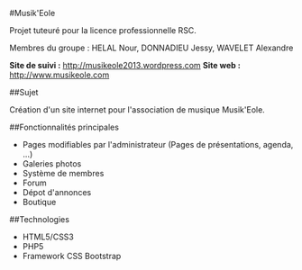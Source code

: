 #Musik'Eole

Projet tuteuré pour la licence professionnelle RSC.

Membres du groupe : HELAL Nour, DONNADIEU Jessy, WAVELET Alexandre

**Site de suivi :** http://musikeole2013.wordpress.com
**Site web :** http://www.musikeole.com

##Sujet

Création d'un site internet pour l'association de musique Musik'Eole.

##Fonctionnalités principales

- Pages modifiables par l'administrateur (Pages de présentations, agenda, ...)
- Galeries photos
- Système de membres
- Forum
- Dépot d'annonces
- Boutique

##Technologies

- HTML5/CSS3
- PHP5
- Framework CSS Bootstrap
